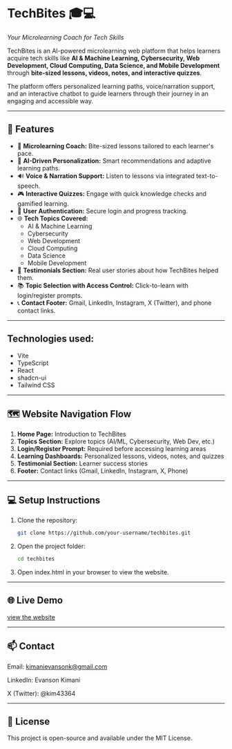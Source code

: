 # TechBites 🎓💻  
_Your Microlearning Coach for Tech Skills_

TechBites is an AI-powered microlearning web platform that helps learners acquire tech skills like **AI & Machine Learning, Cybersecurity, Web Development, Cloud Computing, Data Science, and Mobile Development** through **bite-sized lessons, videos, notes, and interactive quizzes**.

The platform offers personalized learning paths, voice/narration support, and an interactive chatbot to guide learners through their journey in an engaging and accessible way.

---

## 🚀 Features
- 🎯 **Microlearning Coach:** Bite-sized lessons tailored to each learner's pace.
- 🧠 **AI-Driven Personalization:** Smart recommendations and adaptive learning paths.
- 🔊 **Voice & Narration Support:** Listen to lessons via integrated text-to-speech.
- 🎮 **Interactive Quizzes:** Engage with quick knowledge checks and gamified learning.
- 🔐 **User Authentication:** Secure login and progress tracking.
- 🌐 **Tech Topics Covered:**
  - AI & Machine Learning
  - Cybersecurity
  - Web Development
  - Cloud Computing
  - Data Science
  - Mobile Development
- 📣 **Testimonials Section:** Real user stories about how TechBites helped them.
- 📚 **Topic Selection with Access Control:** Click-to-learn with login/register prompts.
- 📞 **Contact Footer:** Gmail, LinkedIn, Instagram, X (Twitter), and phone contact links.

---


## Technologies used:

- Vite
- TypeScript
- React
- shadcn-ui
- Tailwind CSS

---

## 🗺️ Website Navigation Flow
1. **Home Page:** Introduction to TechBites
2. **Topics Section:** Explore topics (AI/ML, Cybersecurity, Web Dev, etc.)
3. **Login/Register Prompt:** Required before accessing learning areas
4. **Learning Dashboards:** Personalized lessons, videos, notes, and quizzes
5. **Testimonial Section:** Learner success stories
6. **Footer:** Contact links (Gmail, LinkedIn, Instagram, X, Phone)

---

## 💻 Setup Instructions
1. Clone the repository:
   ```bash
   git clone https://github.com/your-username/techbites.git
   ```

2. Open the project folder:
   ```bash
   cd techbites
   ```
3. Open index.html in your browser to view the website.

---

## 🌐 Live Demo
[view the website](https://byte-size-mentor.netlify.app/)

---

## 📫 Contact
Email: kimanievansonk@gmail.com

LinkedIn: Evanson Kimani

X (Twitter): @kim43364


---

## 📜 License
This project is open-source and available under the MIT License.

